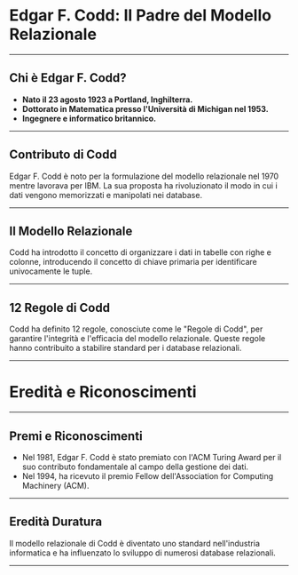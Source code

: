 
# Edgar F. Codd: Il Padre del Modello Relazionale

---

## Chi è Edgar F. Codd?

- **Nato il 23 agosto 1923 a Portland, Inghilterra.**
- **Dottorato in Matematica presso l'Università di Michigan nel 1953.**
- **Ingegnere e informatico britannico.**

---

## Contributo di Codd

Edgar F. Codd è noto per la formulazione del modello relazionale nel 1970 mentre lavorava per IBM. La sua proposta ha rivoluzionato il modo in cui i dati vengono memorizzati e manipolati nei database.

---

## Il Modello Relazionale

Codd ha introdotto il concetto di organizzare i dati in tabelle con righe e colonne, introducendo il concetto di chiave primaria per identificare univocamente le tuple.

---

## 12 Regole di Codd

Codd ha definito 12 regole, conosciute come le "Regole di Codd", per garantire l'integrità e l'efficacia del modello relazionale. Queste regole hanno contribuito a stabilire standard per i database relazionali.

---

# Eredità e Riconoscimenti

---

## Premi e Riconoscimenti

- Nel 1981, Edgar F. Codd è stato premiato con l'ACM Turing Award per il suo contributo fondamentale al campo della gestione dei dati.
- Nel 1994, ha ricevuto il premio Fellow dell'Association for Computing Machinery (ACM).

---

## Eredità Duratura

Il modello relazionale di Codd è diventato uno standard nell'industria informatica e ha influenzato lo sviluppo di numerosi database relazionali.

---